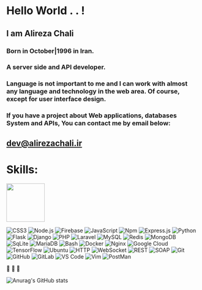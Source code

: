 # Hello World . . !
## I am Alireza Chali
### Born in October|1996 in Iran.
### A server side and API developer.
### Language is not important to me and I can work with almost any language and technology in the web area. Of course, except for user interface design.
### If you have a project about Web applications, databases System and APIs, You can contact me by email below:
## dev@alirezachali.ir

# Skills:
<img src="https://user-images.githubusercontent.com/25181517/192158954-f88b5814-d510-4564-b285-dff7d6400dad.png" width="100" height="100">

![CSS3](https://user-images.githubusercontent.com/25181517/183898674-75a4a1b1-f960-4ea9-abcb-637170a00a75.png)
![Node.js](https://user-images.githubusercontent.com/25181517/183568594-85e280a7-0d7e-4d1a-9028-c8c2209e073c.png)
![Firebase](https://user-images.githubusercontent.com/25181517/189716855-2c69ca7a-5149-4647-936d-780610911353.png)
![JavaScript](https://user-images.githubusercontent.com/25181517/117447155-6a868a00-af3d-11eb-9cfe-245df15c9f3f.png)
![Npm](https://user-images.githubusercontent.com/25181517/121401671-49102800-c959-11eb-9f6f-74d49a5e1774.png)
![Express.js](https://user-images.githubusercontent.com/25181517/183859966-a3462d8d-1bc7-4880-b353-e2cbed900ed6.png)
![Python](https://user-images.githubusercontent.com/25181517/183423507-c056a6f9-1ba8-4312-a350-19bcbc5a8697.png)
![Flask](https://user-images.githubusercontent.com/25181517/183423775-2276e25d-d43d-4e58-890b-edbc88e915f7.png)
![Django](https://github.com/marwin1991/profile-technology-icons/assets/62091613/9bf5650b-e534-4eae-8a26-8379d076f3b4)
![PHP](https://github.com/marwin1991/profile-technology-icons/assets/76662862/dbbc299a-8356-45e4-9d2e-a6c21b4569cf)
![Laravel](https://github.com/marwin1991/profile-technology-icons/assets/25181517/afcf1c98-544e-41fb-bf44-edba5e62809a)
![MySQL](https://user-images.githubusercontent.com/25181517/183896128-ec99105a-ec1a-4d85-b08b-1aa1620b2046.png)
![Redis](https://user-images.githubusercontent.com/25181517/182884894-d3fa6ee0-f2b4-4960-9961-64740f533f2a.png)
![MongoDB](https://user-images.githubusercontent.com/25181517/182884177-d48a8579-2cd0-447a-b9a6-ffc7cb02560e.png)
![SqLite](https://github.com/marwin1991/profile-technology-icons/assets/136815194/82df4543-236b-4e45-9604-5434e3faab17)
![MariaDB](https://github.com/marwin1991/profile-technology-icons/assets/136815194/3c698a4f-84e4-4849-a900-476b14311634)
![Bash](https://user-images.githubusercontent.com/25181517/192158606-7c2ef6bd-6e04-47cf-b5bc-da2797cb5bda.png)
![Docker](https://user-images.githubusercontent.com/25181517/117207330-263ba280-adf4-11eb-9b97-0ac5b40bc3be.png)
![Nginx](https://user-images.githubusercontent.com/25181517/183345125-9a7cd2e6-6ad6-436f-8490-44c903bef84c.png)
![Google Cloud](https://user-images.githubusercontent.com/25181517/183911547-990692bc-8411-4878-99a0-43506cdb69cf.png)
![TensorFlow](https://user-images.githubusercontent.com/25181517/223639822-2a01e63a-a7f9-4a39-8930-61431541bc06.png)
![Ubuntu](https://user-images.githubusercontent.com/25181517/186884153-99edc188-e4aa-4c84-91b0-e2df260ebc33.png)
![HTTP](https://user-images.githubusercontent.com/25181517/192107854-765620d7-f909-4953-a6da-36e1ef69eea6.png)
![WebSocket](https://user-images.githubusercontent.com/25181517/187070862-03888f18-2e63-4332-95fb-3ba4f2708e59.png)
![REST](https://user-images.githubusercontent.com/25181517/192107858-fe19f043-c502-4009-8c47-476fc89718ad.png)
![SOAP](https://user-images.githubusercontent.com/25181517/192107860-9a9f0894-0e34-4ab3-964d-6297ee4c00e9.png)
![Git](https://user-images.githubusercontent.com/25181517/192108372-f71d70ac-7ae6-4c0d-8395-51d8870c2ef0.png)
![GitHub](https://user-images.githubusercontent.com/25181517/192108374-8da61ba1-99ec-41d7-80b8-fb2f7c0a4948.png)
![GitLab](https://user-images.githubusercontent.com/25181517/192108376-c675d39b-90f6-4073-bde6-5a9291644657.png)
![VS Code](https://user-images.githubusercontent.com/25181517/192108891-d86b6220-e232-423a-bf5f-90903e6887c3.png)
![Vim](https://user-images.githubusercontent.com/25181517/192108889-232b3431-a585-4b36-a62d-9078bd3641d9.png)
![PostMan](https://user-images.githubusercontent.com/25181517/192109061-e138ca71-337c-4019-8d42-4792fdaa7128.png)
![]()
![]()

🐍  🐍  🐍 



![Anurag's GitHub stats](https://github-readme-stats.vercel.app/api?username=alirezachali&show_icons=true&theme=transparent&bg_color=00000000)

